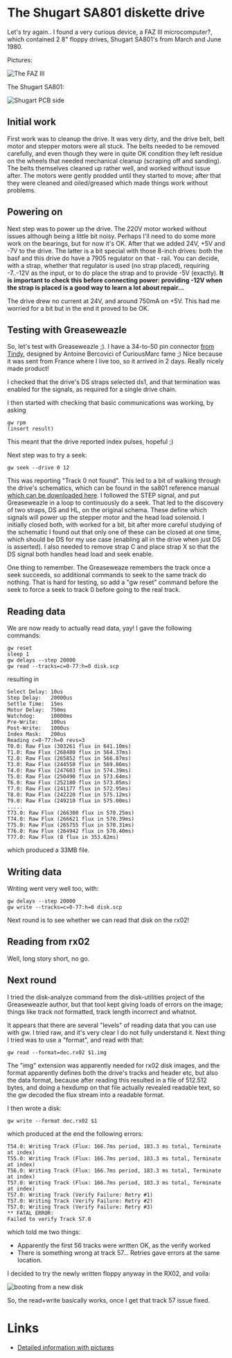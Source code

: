 # The Shugart SA801 diskette drive

Let's try again.. I found a very curious device, a FAZ III microcomputer?, which contained 2 8" floppy drives, Shugart SA801's from March and June 1980.

Pictures:

![The FAZ III](faz-iii-1.png)

The Shugart SA801:

![Shugart PCB side](sa801-pcb-1.png)

## Initial work
First work was to cleanup the drive. It was very dirty, and the drive belt, belt motor and stepper motors were all stuck. The belts needed to be removed carefully, and even though they were in quite OK condition they left residue on the wheels that needed mechanical cleanup (scraping off and sanding). The belts themselves cleaned up rather well, and worked without issue after.
The motors were gently prodded until they started to move; after that they were cleaned and oiled/greased which made things work without problems.

## Powering on
Next step was to power up the drive. The 220V motor worked without issues although being a little bit noisy. Perhaps I'll need to do some more work on the bearings, but for now it's OK.
After that we added 24V, +5V and -7V to the drive. The latter is a bit special with those 8-inch drives: both the basf and this drive do have a 7905 regulator on that - rail. You can decide, with a strap, whether that regulator is used (no strap placed), requiring -7..-12V as the input, or to do place the strap and to provide -5V (exactly). **It is important to check this before connecting power: providing -12V when the strap is placed is a good way to learn a lot about repair...**

The drive drew no current at 24V, and around 750mA on +5V. This had me worried for a bit but in the end it proved to be OK.

## Testing with Greaseweazle
So, let's test with Greaseweazle ;). I have a 34-to-50 pin connector [from Tindy](https://www.tindie.com/products/siliconinsider/8-floppy-disk-interface-50-pin-to-34-pin-adapter/), designed by Antoine Bercovici of CuriousMarc fame ;) Nice because it was sent from France where I live too, so it arrived in 2 days. Really nicely made product!

I checked that the drive's DS straps selected ds1, and that termination was enabled for the signals, as required for a single drive chain.

I then started with checking that basic communications was working, by asking
```
gw rpm
(insert result)
```
This meant that the drive reported index pulses, hopeful ;)

Next step was to try a seek:
```
gw seek --drive 0 12
```
This was reporting "Track 0 not found". This led to a bit of walking through the drive's schematics, which can be found in the sa801 reference manual [which can be downloaded here](https://retrocmp.de/fdd/shugart/801/sa801_i.htm). I followed the STEP signal, and put Greaseweazle in a loop to continuously do a seek. That led to the discovery of two straps, DS and HL, on the original schema. These define which signals will power up the stepper motor and the head load solenoid. I initially closed both, with worked for a bit, bit after more careful studying of the schematic I found out that only one of these can be closed at one time, which should be DS for my use case (enabling all in the drive when just DS is asserted). I also needed to remove strap C and place strap X so that the DS signal both handles head load and seek enable.

One thing to remember. The Greaseweaze remembers the track once a seek succeeds, so additional commands to seek to the same track do nothing. That is hard for testing, so add a "gw reset" command before the seek to force a seek to track 0 before going to the real track.

## Reading data
We are now ready to actually read data, yay! I gave the following commands:
```
gw reset
sleep 1
gw delays --step 20000
gw read --tracks=c=0-77:h=0 disk.scp
```
resulting in
```
Select Delay: 10us
Step Delay:   20000us
Settle Time:  15ms
Motor Delay:  750ms
Watchdog:     10000ms
Pre-Write:    100us
Post-Write:   1000us
Index Mask:   200us
Reading c=0-77:h=0 revs=3
T0.0: Raw Flux (303261 flux in 641.10ms)
T1.0: Raw Flux (268480 flux in 564.37ms)
T2.0: Raw Flux (265852 flux in 566.87ms)
T3.0: Raw Flux (244550 flux in 569.86ms)
T4.0: Raw Flux (247603 flux in 574.39ms)
T5.0: Raw Flux (250490 flux in 573.64ms)
T6.0: Raw Flux (252180 flux in 573.05ms)
T7.0: Raw Flux (241177 flux in 572.95ms)
T8.0: Raw Flux (242220 flux in 575.12ms)
T9.0: Raw Flux (249210 flux in 575.00ms)
.....
T73.0: Raw Flux (266300 flux in 570.25ms)
T74.0: Raw Flux (266621 flux in 570.39ms)
T75.0: Raw Flux (265755 flux in 570.31ms)
T76.0: Raw Flux (264942 flux in 570.40ms)
T77.0: Raw Flux (8 flux in 353.62ms)
```
which produced a 33MB file.

## Writing data
Writing went very well too, with:
```
gw delays --step 20000
gw write --tracks=c=0-77:h=0 disk.scp
```
Next round is to see whether we can read that disk on the rx02!

## Reading from rx02
Well, long story short, no go.

## Next round
I tried the disk-analyze command from the disk-utilities project of the Greaseweazle author, but that tool kept giving loads of errors on the image; things like track not formatted, track length incorrect and whatnot.

It appears that there are several "levels" of reading data that you can use with gw. I tried raw, and it's very clear I do not fully understand it. Next thing I tried was to use a "format", and read with that:
```
gw read --format=dec.rx02 $1.img
```
The "img" extension was apparently needed for rx02 disk images, and the format apparently defines both the drive's tracks and header etc, but also the data format, because after reading this resulted in a file of 512.512 bytes, and doing a hexdump on that file actually revealed readable text, so the gw decoded the flux stream into a readable format.

I then wrote a disk:
```
gw write --format dec.rx02 $1
```
which produced at the end the following errors:
```
T54.0: Writing Track (Flux: 166.7ms period, 183.3 ms total, Terminate at index)
T55.0: Writing Track (Flux: 166.7ms period, 183.3 ms total, Terminate at index)
T56.0: Writing Track (Flux: 166.7ms period, 183.3 ms total, Terminate at index)
T57.0: Writing Track (Flux: 166.7ms period, 183.3 ms total, Terminate at index)
T57.0: Writing Track (Verify Failure: Retry #1)
T57.0: Writing Track (Verify Failure: Retry #2)
T57.0: Writing Track (Verify Failure: Retry #3)
** FATAL ERROR:
Failed to verify Track 57.0
```
which told me two things:
- Apparently the first 56 tracks were written OK, as the verify worked
- There is something wrong at track 57...
Retries gave errors at the same location.

I decided to try the newly written floppy anyway in the RX02, and voila:

![booting from a new disk](rx02-new-boot.png)

So, the read+write basically works, once I get that track 57 issue fixed.


# Links

* [Detailed information with pictures](https://retrocmp.de/fdd/shugart/801/sa801_i.htm)


